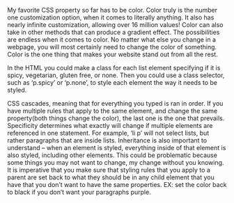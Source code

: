 My favorite CSS property so far has to be color. Color truly is the number one customization option, when it comes to literally anything. It also has nearly infinite customization, allowing over 16 million values! Color can also take in other methods that can produce a gradient effect. The possibilities are endless when it comes to color. No matter what else you change in a webpage, you will most certainly need to change the color of something. Color is the one thing that makes your website stand out from all the rest.

In the HTML you could make a class for each list element specifying if it is spicy, vegetarian, gluten free, or none. Then you could use a class selector, such as ‘p.spicy’ or ‘p.none’, to style each element the way it needs to be styled.

CSS cascades, meaning that for everything you typed is ran in order. If you have multiple rules that apply to the same element, and change the same property(both things change the color), the last one is the one that prevails. Specificity determines what exactly will change if multiple elements are referenced in one statement. For example, ‘li p’ will not select lists, but rather paragraphs that are inside lists. Inheritance is also important to understand – when an element is styled, everything inside of that element is also styled, including other elements. This could be problematic because some things you may not want to change, my change without you knowing. It is imperative that you make sure that styling rules that you apply to a parent are set back to what they should be in any child element that you have that you don’t want to have the same properties. EX: set the color back to black if you don’t want your paragraphs purple. 
